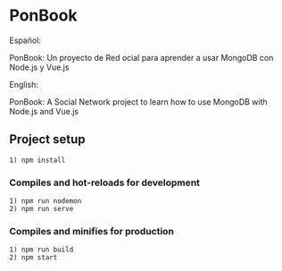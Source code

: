 # PonBook

Español:

PonBook: Un proyecto de Red ocial para aprender a usar MongoDB con Node.js y Vue.js

English:

PonBook: A Social Network project to learn how to use MongoDB with Node.js and Vue.js

## Project setup
```
1) npm install
```

### Compiles and hot-reloads for development
```
1) npm run nodemon
2) npm run serve
```

### Compiles and minifies for production
```
1) npm run build
2) npm start
```
